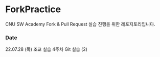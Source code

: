 # ForkPractice
CNU SW Academy Fork &amp; Pull Request 실습 진행을 위한 레포지토리입니다.

### Date
22.07.28 (목) 조교 실습 4주차
Git 실습 (2)
